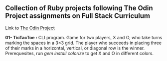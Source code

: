 ## Collection of Ruby projects following The Odin Project assignments on Full Stack Curriculum

Link to [The Odin Project](https://www.theodinproject.com)

**01- TicTacToe :** CLI program. Game for two players, X and O, who take turns marking the spaces in a 3×3 grid. The player who succeeds in placing three of their marks in a horizontal, vertical, or diagonal row is the winner. Prerequesites, run *gem install colorize* to get X and O in different colors.
